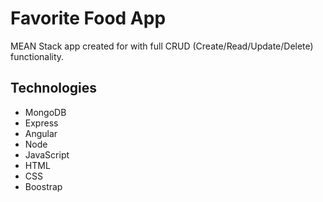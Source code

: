 # Favorite Food App

MEAN Stack app created for with full CRUD (Create/Read/Update/Delete) functionality.

## Technologies
* MongoDB
* Express
* Angular
* Node
* JavaScript
* HTML
* CSS
* Boostrap
